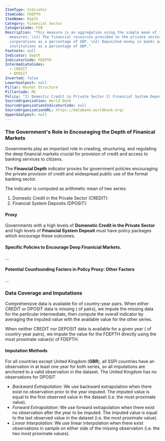 ```yaml
---
ItemType: Indicator
ItemCode: FDEPTH
ItemName: Depth
Category: Financial Sector
CategoryCode: FIN
Description: "This measure is an aggregation using the simple mean of the following
  measures: \n1) The financial resources provided to the private sector by financial\
  corporations as a percentage of GDP. \n2) Deposited money in banks and other financial\
  institutions as a percentage of GDP."
Footnote: null
Indicator: Depth
IndicatorCode: FDEPTH
IntermediateCodes:
  - CREDIT
  - DPOSIT
Inverted: false
LowerGoalpost: null
Pillar: Market Structure
PillarCode: MS
Policy: "1) Domestic Credit in Private Sector 2) Financial System Deposits"
SourceOrganization: World Bank
SourceOrganizationIndicatorCode: null
SourceOrganizationURL: https://databank.worldbank.org/
UpperGoalpost: null
---
```


### The Government's Role in Encouraging the Depth of Finanical Markets

Governments play an important role in creating, structuring, and regulating the
deep financial markets crucial for provision of credit and access to banking
services to citizens.

The **Financial Depth** indicator proxies for government policies encouraging
the private provision of credit and widespread public use of the formal banking
sector.

The indicator is computed as arithmetic mean of two series:

1. Domestic Credit in the Private Sector (CREDIT):
2. Financial System Deposits (DPOSIT): 

#### Proxy
Governments with a high levels of **Domenstic Credit in the Private
Sector** and high levels of **Financial System Deposit** must have 
policy packages which encourage these outcomes.

#### Specific Policies to Encourage Deep Finanicial Markets.
...

#### Potential Counfounding Factors in Policy Proxy: Other Factors
...


### Data Coverage and Imputations

Comprehensive data is available for <span id="good-percent"></span> of
country-year pairs. When either CREDIT or DPOSIT data is missing (<span
    id="warning-percent"></span> of pairs), we impute the missing data for the
particular intermediate, then compute the overall indicator by averaging the
imputed value with the available value for the other series.

When neither CREDIT nor DEPOSIT data is available for a given year (<span
    id="bad-percent"></span> of country-year pairs), we impute the value for
the FDEPTH directly using the most proximate value(s) of FDEPTH.

#### Imputation Methods

For all countries except United Kingdom (**GBR**), all SSPI countries have an
observation in at least one year for both series, so all imputations are
anchored to a valid observation in the dataset. The United Kingdom has no 
observations for DPOSIT

- *Backward Extrapolation*: We use backward extrapolation when there exist no
observation prior to the year imputed. The imputed value is equal to the first
observed value in the dataset (i.e. the most proximate value).
- *Forward Extrapolation*: We use forward extrapolation when there exist no
observation after the year to be imputed. The imputed value is equal to the
last observed value in the dataset (i.e. the most proximate value).
- *Linear Interpolation*: We use linear interpolation when there exist
observations in sample on either side of the missing observation (i.e. the two
most proximate values).

<div id="imputation-chart-fdepth"></div>
<script>
window.addEventListener("load", (event) => {
    window.SSPICharts.push(
        new ItemCoverageMatrixChart(
            document.getElementById("imputation-chart-fdepth"), "FDEPTH", 
            {
                callbacks: [
                    (res) => {
                        const span = document.getElementById("good-percent")
                        const goodPercentString = res.summary[0]
                        const start = goodPercentString.indexOf('(');
                        const end = goodPercentString.indexOf(')', start);
                        const goodPercent = (start > -1 && end > -1) ? goodPercentString.slice(start + 1, end) : null;
                        span.innerHTML = goodPercent
                    },
                    (res) => {
                        const span = document.getElementById("warning-percent")
                        const warningPercentString = res.summary[1]
                        const start = warningPercentString.indexOf('(');
                        const end = warningPercentString.indexOf(')', start);
                        const warningPercent = (start > -1 && end > -1) ? warningPercentString.slice(start + 1, end) : null;
                        span.innerHTML = warningPercent
                    },
                    (res) => {
                        const span = document.getElementById("bad-percent")
                        const badPercentString = res.summary[3]
                        const start = badPercentString.indexOf('(');
                        const end = badPercentString.indexOf(')', start);
                        const badPercent = (start > -1 && end > -1) ? badPercentString.slice(start + 1, end) : null;
                        span.innerHTML = badPercent
                    }
                ]
            }
        )
    )
})
</script>
